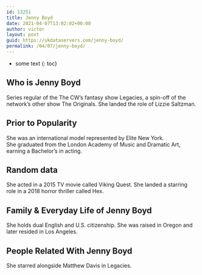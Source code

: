 ```yaml
---
id: 13251
title: Jenny Boyd
date: 2021-04-07T13:02:02+00:00
author: victor
layout: post
guid: https://ukdataservers.com/jenny-boyd/
permalink: /04/07/jenny-boyd/
---
```


* some text
{: toc}


## Who is Jenny Boyd



Series regular of the The CW&#8217;s fantasy show Legacies, a spin-off of the network&#8217;s other show The Originals. She landed the role of Lizzie Saltzman.

                
                
                
## Prior to Popularity



She was an international model represented by Elite New York. She graduated from the London Academy of Music and Dramatic Art, earning a Bachelor&#8217;s in acting.

                
                
                
## Random data



She acted in a 2015 TV movie called Viking Quest. She landed a starring role in a 2018 horror thriller called Hex.

                
                
                
## Family & Everyday Life of Jenny Boyd



She holds dual English and U.S. citizenship. She was raised in Oregon and later resided in Los Angeles.

                
                
                
## People Related With Jenny Boyd



She starred alongside Matthew Davis in Legacies.

                
              
            
          
          
          